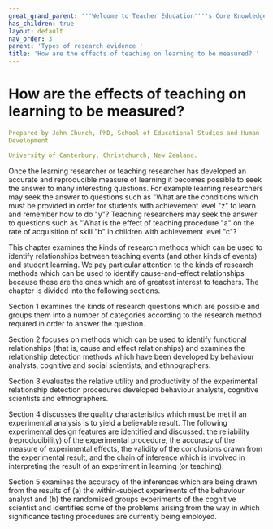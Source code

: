 ```yaml
---
great_grand_parent: '''Welcome to Teacher Education''''s Core Knowledge and Skills.'''
has_children: true
layout: default
nav_order: 3
parent: 'Types of research evidence '
title: 'How are the effects of teaching on learning to be measured? '
---
```

# How are the effects of teaching on learning to be measured?


```yaml
Prepared by John Church, PhD, School of Educational Studies and Human
Development

University of Canterbury, Christchurch, New Zealand.
```


Once the learning researcher or teaching researcher has developed an
accurate and reproducible measure of learning it becomes possible to
seek the answer to many interesting questions. For example learning
researchers may seek the answer to questions such as "What are the
conditions which must be provided in order for students with achievement
level "z" to learn and remember how to do "y"? Teaching researchers may
seek the answer to questions such as "What is the effect of teaching
procedure "a" on the rate of acquisition of skill "b" in children with
achievement level "c"?

This chapter examines the kinds of research methods which can be used to
identify relationships between teaching events (and other kinds of
events) and student learning. We pay particular attention to the kinds
of research methods which can be used to identify cause-and-effect
relationships because these are the ones which are of greatest interest
to teachers. The chapter is divided into the following sections.

Section 1 examines the kinds of research questions which are possible
and groups them into a number of categories according to the research
method required in order to answer the question.

Section 2 focuses on methods which can be used to identify functional
relationships (that is, cause and effect relationships) and examines the
relationship detection methods which have been developed by behaviour
analysts, cognitive and social scientists, and ethnographers.

Section 3 evaluates the relative utility and productivity of the
experimental relationship detection procedures developed behaviour
analysts, cognitive scientists and ethnographers.

Section 4 discusses the quality characteristics which must be met if an
experimental analysis is to yield a believable result. The following
experimental design features are identified and discussed: the
reliability (reproducibility) of the experimental procedure, the
accuracy of the measure of experimental effects, the validity of the
conclusions drawn from the experimental result, and the chain of
inference which is involved in interpreting the result of an experiment
in learning (or teaching).

Section 5 examines the accuracy of the inferences which are being drawn
from the results of (a) the within-subject experiments of the behaviour
analyst and (b) the randomised groups experiments of the cognitive
scientist and identifies some of the problems arising from the way in
which significance testing procedures are currently being employed.
